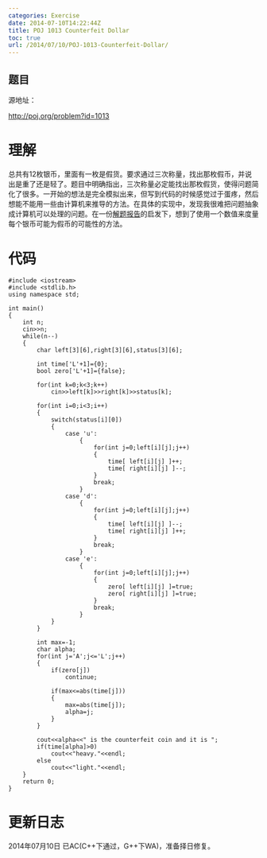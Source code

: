 ```yaml
---
categories: Exercise
date: 2014-07-10T14:22:44Z
title: POJ 1013 Counterfeit Dollar
toc: true
url: /2014/07/10/POJ-1013-Counterfeit-Dollar/
---
```


## 题目
源地址：

http://poj.org/problem?id=1013

# 理解
总共有12枚银币，里面有一枚是假货。要求通过三次称量，找出那枚假币，并说出是重了还是轻了。题目中明确指出，三次称量必定能找出那枚假货，使得问题简化了很多。一开始的想法是完全模拟出来，但写到代码的时候感觉过于蛋疼，然后想能不能用一些由计算机来推导的方法。在具体的实现中，发现我很难把问题抽象成计算机可以处理的问题。在一份[解题报告](http://blog.csdn.net/lyy289065406/article/details/6661421)的启发下，想到了使用一个数值来度量每个银币可能为假币的可能性的方法。

<!--more-->

# 代码

```
#include <iostream>
#include <stdlib.h>
using namespace std;

int main()
{
	int n;
	cin>>n;
	while(n--)
	{
		char left[3][6],right[3][6],status[3][6];

		int time['L'+1]={0};
		bool zero['L'+1]={false};

		for(int k=0;k<3;k++)
			cin>>left[k]>>right[k]>>status[k];

		for(int i=0;i<3;i++)
		{
			switch(status[i][0])
			{
			    case 'u':
					{
						for(int j=0;left[i][j];j++)
						{
							time[ left[i][j] ]++;
							time[ right[i][j] ]--;
						}
						break;
					}
				case 'd':
					{
						for(int j=0;left[i][j];j++)
						{
							time[ left[i][j] ]--;
							time[ right[i][j] ]++;
						}
						break;
					}
				case 'e':
					{
						for(int j=0;left[i][j];j++)
						{
							zero[ left[i][j] ]=true;
							zero[ right[i][j] ]=true;
						}
						break;
					}
			}
		}

		int max=-1;
		char alpha;
		for(int j='A';j<='L';j++)
		{
			if(zero[j])
				continue;

			if(max<=abs(time[j]))
			{
				max=abs(time[j]);
				alpha=j;
			}
		}

		cout<<alpha<<" is the counterfeit coin and it is ";
		if(time[alpha]>0)
			cout<<"heavy."<<endl;
		else
			cout<<"light."<<endl;
	}
	return 0;
}

```

# 更新日志
2014年07月10日 已AC(C++下通过，G++下WA)，准备择日修复。